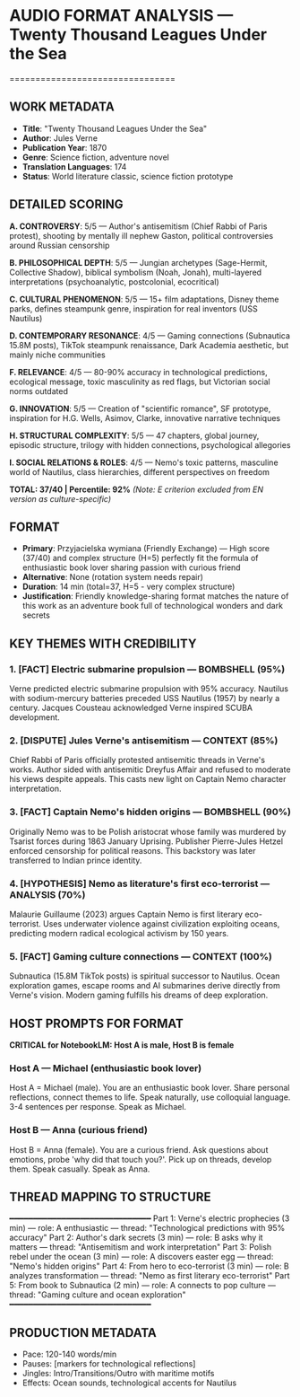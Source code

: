 # AUDIO FORMAT ANALYSIS — Twenty Thousand Leagues Under the Sea
================================

## WORK METADATA
- **Title**: "Twenty Thousand Leagues Under the Sea"
- **Author**: Jules Verne
- **Publication Year**: 1870
- **Genre**: Science fiction, adventure novel
- **Translation Languages**: 174
- **Status**: World literature classic, science fiction prototype

## DETAILED SCORING
**A. CONTROVERSY**: 5/5 — Author's antisemitism (Chief Rabbi of Paris protest), shooting by mentally ill nephew Gaston, political controversies around Russian censorship

**B. PHILOSOPHICAL DEPTH**: 5/5 — Jungian archetypes (Sage-Hermit, Collective Shadow), biblical symbolism (Noah, Jonah), multi-layered interpretations (psychoanalytic, postcolonial, ecocritical)

**C. CULTURAL PHENOMENON**: 5/5 — 15+ film adaptations, Disney theme parks, defines steampunk genre, inspiration for real inventors (USS Nautilus)

**D. CONTEMPORARY RESONANCE**: 4/5 — Gaming connections (Subnautica 15.8M posts), TikTok steampunk renaissance, Dark Academia aesthetic, but mainly niche communities

**F. RELEVANCE**: 4/5 — 80-90% accuracy in technological predictions, ecological message, toxic masculinity as red flags, but Victorian social norms outdated

**G. INNOVATION**: 5/5 — Creation of "scientific romance", SF prototype, inspiration for H.G. Wells, Asimov, Clarke, innovative narrative techniques

**H. STRUCTURAL COMPLEXITY**: 5/5 — 47 chapters, global journey, episodic structure, trilogy with hidden connections, psychological allegories

**I. SOCIAL RELATIONS & ROLES**: 4/5 — Nemo's toxic patterns, masculine world of Nautilus, class hierarchies, different perspectives on freedom

**TOTAL: 37/40 | Percentile: 92%**
*(Note: E criterion excluded from EN version as culture-specific)*

## FORMAT
- **Primary**: Przyjacielska wymiana (Friendly Exchange) — High score (37/40) and complex structure (H=5) perfectly fit the formula of enthusiastic book lover sharing passion with curious friend
- **Alternative**: None (rotation system needs repair)
- **Duration**: 14 min (total=37, H=5 - very complex structure)
- **Justification**: Friendly knowledge-sharing format matches the nature of this work as an adventure book full of technological wonders and dark secrets

## KEY THEMES WITH CREDIBILITY

### 1. [FACT] Electric submarine propulsion — BOMBSHELL (95%)
Verne predicted electric submarine propulsion with 95% accuracy. Nautilus with sodium-mercury batteries preceded USS Nautilus (1957) by nearly a century. Jacques Cousteau acknowledged Verne inspired SCUBA development.

### 2. [DISPUTE] Jules Verne's antisemitism — CONTEXT (85%)
Chief Rabbi of Paris officially protested antisemitic threads in Verne's works. Author sided with antisemitic Dreyfus Affair and refused to moderate his views despite appeals. This casts new light on Captain Nemo character interpretation.

### 3. [FACT] Captain Nemo's hidden origins — BOMBSHELL (90%)
Originally Nemo was to be Polish aristocrat whose family was murdered by Tsarist forces during 1863 January Uprising. Publisher Pierre-Jules Hetzel enforced censorship for political reasons. This backstory was later transferred to Indian prince identity.

### 4. [HYPOTHESIS] Nemo as literature's first eco-terrorist — ANALYSIS (70%)
Malaurie Guillaume (2023) argues Captain Nemo is first literary eco-terrorist. Uses underwater violence against civilization exploiting oceans, predicting modern radical ecological activism by 150 years.

### 5. [FACT] Gaming culture connections — CONTEXT (100%)
Subnautica (15.8M TikTok posts) is spiritual successor to Nautilus. Ocean exploration games, escape rooms and AI submarines derive directly from Verne's vision. Modern gaming fulfills his dreams of deep exploration.

## HOST PROMPTS FOR FORMAT

**CRITICAL for NotebookLM: Host A is male, Host B is female**

### Host A — Michael (enthusiastic book lover)
Host A = Michael (male). 
You are an enthusiastic book lover. Share personal reflections, connect themes to life. Speak naturally, use colloquial language. 3-4 sentences per response. Speak as Michael.

### Host B — Anna (curious friend)
Host B = Anna (female). 
You are a curious friend. Ask questions about emotions, probe 'why did that touch you?'. Pick up on threads, develop them. Speak casually. Speak as Anna.

## THREAD MAPPING TO STRUCTURE
━━━━━━━━━━━━━━━━━━━━━━━━━━━━━━
Part 1: Verne's electric prophecies (3 min) — role: A enthusiastic — thread: "Technological predictions with 95% accuracy"
Part 2: Author's dark secrets (3 min) — role: B asks why it matters — thread: "Antisemitism and work interpretation"
Part 3: Polish rebel under the ocean (3 min) — role: A discovers easter egg — thread: "Nemo's hidden origins"
Part 4: From hero to eco-terrorist (3 min) — role: B analyzes transformation — thread: "Nemo as first literary eco-terrorist"
Part 5: From book to Subnautica (2 min) — role: A connects to pop culture — thread: "Gaming culture and ocean exploration"
━━━━━━━━━━━━━━━━━━━━━━━━━━━━━━

## PRODUCTION METADATA
- Pace: 120-140 words/min
- Pauses: [markers for technological reflections]
- Jingles: Intro/Transitions/Outro with maritime motifs
- Effects: Ocean sounds, technological accents for Nautilus